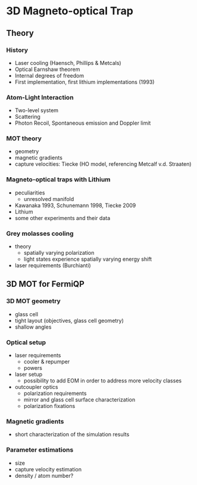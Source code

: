 # 3D Magneto-optical Trap

## Theory
### History
- Laser cooling (Haensch, Phillips & Metcals)
- Optical Earnshaw theorem
- Internal degrees of freedom
- First implementation, first lithium implementations (1993)

### Atom-Light Interaction
- Two-level system
- Scattering
- Photon Recoil, Spontaneous emission and Doppler limit

### MOT theory
- geometry
- magnetic gradients
- capture velocities: Tiecke (HO model, referencing Metcalf v.d. Straaten)

### Magneto-optical traps with Lithium
- peculiarities
    - unresolved manifold
- Kawanaka 1993, Schunemann 1998, Tiecke 2009
- Lithium
- some other experiments and their data

### Grey molasses cooling
- theory
    - spatially varying polarization
    - light states experience spatially varying energy shift
- laser requirements (Burchianti)

## 3D MOT for FermiQP
### 3D MOT geometry
- glass cell
- tight layout (objectives, glass cell geometry)
- shallow angles

### Optical setup
- laser requirements
    - cooler & repumper
    - powers
- laser setup
    - possibility to add EOM in order to address more velocity classes
- outcoupler optics
    - polarization requirements
    - mirror and glass cell surface characterization
    - polarization fixations
    
### Magnetic gradients
- short characterization of the simulation results

### Parameter estimations
- size
- capture velocity estimation
- density / atom number?
